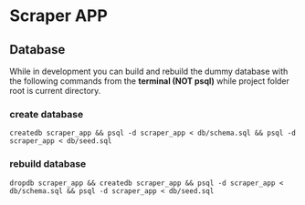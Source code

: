 # Scraper APP

## Database

While in development you can build and rebuild the dummy database with the following commands from the **terminal (NOT psql)** while project folder root is current directory.

### create database
```
createdb scraper_app && psql -d scraper_app < db/schema.sql && psql -d scraper_app < db/seed.sql
```

### rebuild database
```
dropdb scraper_app && createdb scraper_app && psql -d scraper_app < db/schema.sql && psql -d scraper_app < db/seed.sql
```